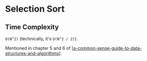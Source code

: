 Selection Sort
===

Time Complexity
---

`O(N^2)` (technically, it's `O(N^2 / 2)`).

Mentioned in chapter 5 and 6 of [[a-common-sense-guide-to-data-structures-and-algorithms]].

[//begin]: # "Autogenerated link references for markdown compatibility"
[a-common-sense-guide-to-data-structures-and-algorithms]: ../../../books/a-common-sense-guide-to-data-structures-and-algorithms/a-common-sense-guide-to-data-structures-and-algorithms.md "A Common-Sense Guide to Data Structures and Algorithms"
[//end]: # "Autogenerated link references"